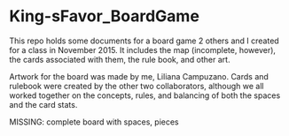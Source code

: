 # King-sFavor_BoardGame
This repo holds some documents for a board game 2 others and I created for a class in November 2015. 
It includes the map (incomplete, however), the cards associated with them, the rule book, and other art. 

Artwork for the board was made by me, Liliana Campuzano. Cards and rulebook were created by the other two collaborators, although we all worked together on the concepts, rules, and balancing of both the spaces and the card stats. 


MISSING: complete board with spaces, pieces
